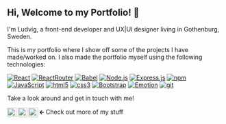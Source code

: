 ## Hi, Welcome to my Portfolio! 👋
I'm Ludvig, a front-end developer and UX|UI designer living in Gothenburg, Sweden.

This is my portfolio where I show off some of the projects I have made/worked on. I also made the portfolio myself using the following technologies:  

<p>
  <a href="https://reactjs.org/"><img alt="React" src="https://img.shields.io/badge/-React-45b8d8?style=flat-square&logo=react&logoColor=white" /></a>
  <a href="https://reactrouter.com/en/main"><img alt="ReactRouter" src="https://img.shields.io/badge/-ReactRouter-F44250?style=flat-square&logo=reactrouter&logoColor=white" /></a>
  <a href="https://babeljs.io/"><img alt="Babel" src="https://img.shields.io/badge/-Babel-F5DA55?style=flat-square&logo=babel&logoColor=black" /></a>
  <a href="https://nodejs.org/en/"><img alt="Node.js" src="https://img.shields.io/badge/-Node.js-43853d?style=flat-square&logo=Node.js&logoColor=white" /></a>
  <a href="https://expressjs.com/"><img alt="Express.js" src="https://img.shields.io/badge/-express.js-68A063?style=flat-square&logo=express&logoColor=white" /></a>
  <a href="https://www.npmjs.com/"><img alt="npm" src="https://img.shields.io/badge/-NPM-CB3837?style=flat-square&logo=npm&logoColor=white" /></a>
  <a href="https://www.javascript.com/"><img alt="JavaScript" src="https://img.shields.io/badge/JavaScript-323330?style=flat-square&logo=javascript&logoColor=F7DF1E" /></a>
  <a href="https://developer.mozilla.org/en-US/docs/Glossary/HTML5"><img alt="html5" src="https://img.shields.io/badge/-HTML5-E34F26?style=flat-square&logo=html5&logoColor=white" /></a>
  <a href="https://www.tutorialrepublic.com/css-tutorial/"><img alt="css3" src="https://img.shields.io/badge/-CSS-264DE4?style=flat-square&logo=CSS3&logoColor=white" /></a>
  <a href="https://react-bootstrap.github.io/"><img alt="Bootstrap" src="https://img.shields.io/badge/-Bootstrap-8913FD?style=flat-square&logo=bootstrap&logoColor=white" /></a>
  <a href="https://emotion.sh/docs/introduction"><img alt="Emotion" src="https://img.shields.io/badge/-Emotion-D26AC2?style=flat-square" /></a>
  <a href="https://git-scm.com/"><img alt="git" src="https://img.shields.io/badge/-Git-F05032?style=flat-square&logo=git&logoColor=white" /></a>
</p>

Take a look around and get in touch with me!

<a href="https://www.linkedin.com/in/ludvig-andersson-la/">
  <img align="left" alt="Ludvig's LinkedIn" width="22px" src="https://raw.githubusercontent.com/peterthehan/peterthehan/master/assets/linkedin.svg" />
</a>
<a href="https://dribbble.com/Ludvig-Andersson/about">
  <img align="left" alt="Ludvig Andersson | Dribbble" width="22px" src="https://user-images.githubusercontent.com/119592482/208381423-e643c613-319e-4295-a717-8c6d73fef6b3.svg" />
</a>
<a href="https://github.com/Ludvand">
  <img align="left" alt="Ludvig Andersson | Github" width="22px" src="https://user-images.githubusercontent.com/119592482/208386201-56c11c05-ef95-4595-9de8-119df1522377.svg" />
</a>
🡰 Check out more of my stuff
<br />
<br />




